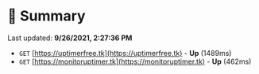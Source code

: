 # 📖 Summary
Last updated: **9/26/2021, 2:27:36 PM**

- `GET` [https://uptimerfree.tk](https://uptimerfree.tk) - **Up** (1489ms)
- `GET` [https://monitoruptimer.tk](https://monitoruptimer.tk) - **Up** (462ms)
